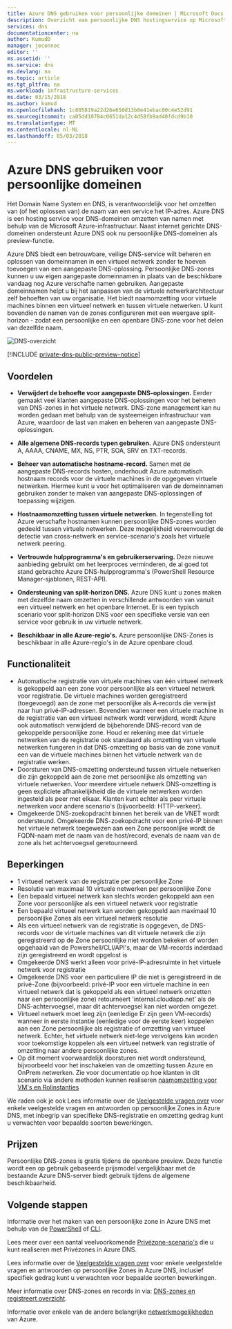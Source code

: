 ```yaml
---
title: Azure DNS gebruiken voor persoonlijke domeinen | Microsoft Docs
description: Overzicht van persoonlijke DNS hostingservice op Microsoft Azure.
services: dns
documentationcenter: na
author: KumudD
manager: jeconnoc
editor: ''
ms.assetid: ''
ms.service: dns
ms.devlang: na
ms.topic: article
ms.tgt_pltfrm: na
ms.workload: infrastructure-services
ms.date: 03/15/2018
ms.author: kumud
ms.openlocfilehash: 1c805819a22d26e650d13b0e41ebac00c4e52d91
ms.sourcegitcommit: ca05dd10784c0651da12c4d58fb9ad40fdcd9b10
ms.translationtype: MT
ms.contentlocale: nl-NL
ms.lasthandoff: 05/03/2018
---
```

# <a name="using-azure-dns-for-private-domains"></a>Azure DNS gebruiken voor persoonlijke domeinen
Het Domain Name System en DNS, is verantwoordelijk voor het omzetten van (of het oplossen van) de naam van een service het IP-adres. Azure DNS is een hosting service voor DNS-domeinen omzetten van namen met behulp van de Microsoft Azure-infrastructuur.  Naast internet gerichte DNS-domeinen ondersteunt Azure DNS ook nu persoonlijke DNS-domeinen als preview-functie.  
 
Azure DNS biedt een betrouwbare, veilige DNS-service wilt beheren en oplossen van domeinnamen in een virtueel netwerk zonder te hoeven toevoegen van een aangepaste DNS-oplossing. Persoonlijke DNS-zones kunnen u uw eigen aangepaste domeinnamen in plaats van de beschikbare vandaag nog Azure verschafte namen gebruiken.  Aangepaste domeinnamen helpt u bij het aanpassen van de virtuele netwerkarchitectuur zelf behoeften van uw organisatie. Het biedt naamomzetting voor virtuele machines binnen een virtueel netwerk en tussen virtuele netwerken. U kunt bovendien de namen van de zones configureren met een weergave split-horizon - zodat een persoonlijke en een openbare DNS-zone voor het delen van dezelfde naam.

![DNS-overzicht](./media/private-dns-overview/scenario.png)

[!INCLUDE [private-dns-public-preview-notice](../../includes/private-dns-public-preview-notice.md)]

## <a name="benefits"></a>Voordelen

* **Verwijdert de behoefte voor aangepaste DNS-oplossingen.** Eerder gemaakt veel klanten aangepaste DNS-oplossingen voor het beheren van DNS-zones in het virtuele netwerk.  DNS-zone management kan nu worden gedaan met behulp van de systeemeigen infrastructuur van Azure, waardoor de last van maken en beheren van aangepaste DNS-oplossingen.

* **Alle algemene DNS-records typen gebruiken.**  Azure DNS ondersteunt A, AAAA, CNAME, MX, NS, PTR, SOA, SRV en TXT-records.

* **Beheer van automatische hostname-record.** Samen met de aangepaste DNS-records hosten, onderhoudt Azure automatisch hostnaam records voor de virtuele machines in de opgegeven virtuele netwerken.  Hiermee kunt u voor het optimaliseren van de domeinnamen gebruiken zonder te maken van aangepaste DNS-oplossingen of toepassing wijzigen.

* **Hostnaamomzetting tussen virtuele netwerken.** In tegenstelling tot Azure verschafte hostnamen kunnen persoonlijke DNS-zones worden gedeeld tussen virtuele netwerken.  Deze mogelijkheid vereenvoudigt de detectie van cross-netwerk en service-scenario's zoals het virtuele netwerk peering.

* **Vertrouwde hulpprogramma's en gebruikerservaring.** Deze nieuwe aanbieding gebruikt om het leerproces verminderen, de al goed tot stand gebrachte Azure DNS-hulpprogramma's (PowerShell Resource Manager-sjablonen, REST-API).

* **Ondersteuning van split-horizon DNS.** Azure DNS kunt u zones maken met dezelfde naam omzetten in verschillende antwoorden van vanuit een virtueel netwerk en het openbare Internet.  Er is een typisch scenario voor split-horizon DNS voor een specifieke versie van een service voor gebruik in uw virtuele netwerk.

* **Beschikbaar in alle Azure-regio's.** Azure persoonlijke DNS-Zones is beschikbaar in alle Azure-regio's in de Azure openbare cloud. 


## <a name="capabilities"></a>Functionaliteit 
* Automatische registratie van virtuele machines van één virtueel netwerk is gekoppeld aan een zone voor persoonlijke als een virtueel netwerk voor registratie. De virtuele machines worden geregistreerd (toegevoegd) aan de zone met persoonlijke als A-records die verwijst naar hun privé-IP-adressen. Bovendien wanneer een virtuele machine in de registratie van een virtueel netwerk wordt verwijderd, wordt Azure ook automatisch verwijderd de bijbehorende DNS-record van de gekoppelde persoonlijke zone. Houd er rekening mee dat virtuele netwerken van de registratie ook standaard als omzetting van virtuele netwerken fungeren in dat DNS-omzetting op basis van de zone vanuit een van de virtuele machines binnen het virtuele netwerk van de registratie werken. 
* Doorsturen van DNS-omzetting ondersteund tussen virtuele netwerken die zijn gekoppeld aan de zone met persoonlijke als omzetting van virtuele netwerken. Voor meerdere virtuele netwerk DNS-omzetting is geen expliciete afhankelijkheid die de virtuele netwerken worden ingesteld als peer met elkaar. Klanten kunt echter als peer virtuele netwerken voor andere scenario's (bijvoorbeeld: HTTP-verkeer).
* Omgekeerde DNS-zoekopdracht binnen het bereik van de VNET wordt ondersteund. Omgekeerde DNS-zoekopdracht voor een privé-IP binnen het virtuele netwerk toegewezen aan een Zone persoonlijke wordt de FQDN-naam met de naam van de host/record, evenals de naam van de zone als het achtervoegsel geretourneerd. 


## <a name="limitations"></a>Beperkingen
* 1 virtueel netwerk van de registratie per persoonlijke Zone
* Resolutie van maximaal 10 virtuele netwerken per persoonlijke Zone
* Een bepaald virtueel netwerk kan slechts worden gekoppeld aan een Zone voor persoonlijke als een virtueel netwerk voor registratie
* Een bepaald virtueel netwerk kan worden gekoppeld aan maximaal 10 persoonlijke Zones als een virtueel netwerk resolutie
* Als een virtueel netwerk van de registratie is opgegeven, de DNS-records voor de virtuele machines van dit virtuele netwerk die zijn geregistreerd op de Zone persoonlijke niet worden bekeken of worden opgehaald van de Powershell/CLI/API's, maar de VM-records inderdaad zijn geregistreerd en wordt opgelost is
* Omgekeerde DNS werkt alleen voor privé-IP-adresruimte in het virtuele netwerk voor registratie
* Omgekeerde DNS voor een particuliere IP die niet is geregistreerd in de privé-Zone (bijvoorbeeld: privé-IP voor een virtuele machine in een virtueel netwerk dat is gekoppeld als een virtueel netwerk omzetten naar een persoonlijke zone) retourneert 'internal.cloudapp.net' als de DNS-achtervoegsel, maar dit achtervoegsel kan niet worden omgezet.   
* Virtueel netwerk moet leeg zijn (eenledige Er zijn geen VM-records) wanneer in eerste instantie (eenledige voor de eerste keer) koppelen aan een Zone persoonlijke als registratie of omzetting van virtueel netwerk. Echter, het virtuele netwerk niet-lege vervolgens kan worden voor toekomstige koppelen als een virtueel netwerk van registratie of omzetting naar andere persoonlijke zones. 
* Op dit moment voorwaardelijk doorsturen niet wordt ondersteund, bijvoorbeeld voor het inschakelen van de omzetting tussen Azure en OnPrem netwerken. Zie voor documentatie op hoe klanten in dit scenario via andere methoden kunnen realiseren [naamomzetting voor VM's en Rolinstanties](../virtual-network/virtual-networks-name-resolution-for-vms-and-role-instances.md)

We raden ook je ook Lees informatie over de [Veelgestelde vragen over](./dns-faq.md#private-dns) voor enkele veelgestelde vragen en antwoorden op persoonlijke Zones in Azure DNS, met inbegrip van specifieke DNS-registratie en omzetting gedrag kunt u verwachten voor bepaalde soorten bewerkingen. 


## <a name="pricing"></a>Prijzen

Persoonlijke DNS-zones is gratis tijdens de openbare preview. Deze functie wordt een op gebruik gebaseerde prijsmodel vergelijkbaar met de bestaande Azure DNS-server biedt gebruik tijdens de algemene beschikbaarheid. 


## <a name="next-steps"></a>Volgende stappen

Informatie over het maken van een persoonlijke zone in Azure DNS met behulp van de [PowerShell](./private-dns-getstarted-powershell.md) of [CLI](./private-dns-getstarted-cli.md).

Lees meer over een aantal veelvoorkomende [Privézone-scenario's](./private-dns-scenarios.md) die u kunt realiseren met Privézones in Azure DNS.

Lees informatie over de [Veelgestelde vragen over](./dns-faq.md#private-dns) voor enkele veelgestelde vragen en antwoorden op persoonlijke Zones in Azure DNS, inclusief specifiek gedrag kunt u verwachten voor bepaalde soorten bewerkingen. 

Meer informatie over DNS-zones en records in via: [DNS-zones en registreert overzicht](dns-zones-records.md).

Informatie over enkele van de andere belangrijke [netwerkmogelijkheden](../networking/networking-overview.md) van Azure.

